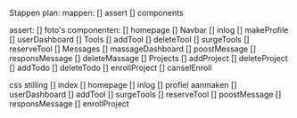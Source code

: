 


Stappen plan:
mappen:
    [] assert
    [] components

assert:
    [] foto's
componenten:
    [] homepage
    [] Navbar
    [] inlog
    [] makeProfile
    [] userDashboard 
    [] Tools
        [] addTool
        [] deleteTool
        [] surgeTools
        [] reserveTool
    [] Messages
        [] massageDashboard
        [] poostMessage
        [] responsMessage
        [] deleteMassage
    [] Projects
        [] addProject
        [] deleteProject
        [] addTodo
        [] deleteTodo
        [] enrollProject
        [] canselEnroll
        

css stilling
    [] index
    [] homepage
    [] inlog
    [] profiel aanmaken
    [] userDashboard
    [] addTool
    [] surgeTools
        [] reserveTool
    [] poostMessage
        [] responsMessage
    [] enrollProject
    
















